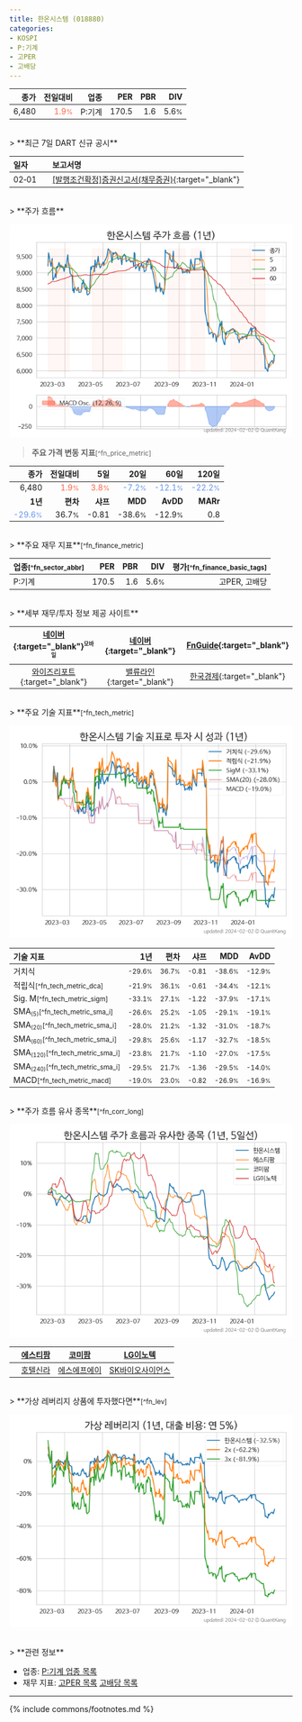 ```yaml
---
title: 한온시스템 (018880)
categories:
- KOSPI
- P:기계
- 고PER
- 고배당
---
```

| **종가** | **전일대비** | **업종** | **PER** | **PBR** | **DIV** |
| -------: | -----------: | -------: | ------: | ------: | ------: |
| 6,480 | <span style="color: tomato">1.9<small>%</small></span> | P:기계 | 170.5 | 1.6 | 5.6<small>%</small> |

<!-- more -->

<br>
> **최근 7일 DART 신규 공시**<a id="dart"></a>

| **일자** |      | **보고서명** |
| :------- | :--- | :----------- |
| 02&#x2011;01 | | [[발행조건확정]증권신고서(채무증권)](https://dart.fss.or.kr/dsaf001/main.do?rcpNo=20240201000543){:target="_blank"} |

<br>
> **주가 흐름**<a id="price"></a>

![018880](/stock/images/018880.png)

> **주요 가격 변동 지표**<small>[^fn_price_metric]</small>

| **종가** | **전일대비** | **5일** | **20일** | **60일** | **120일** |
| -------: | -----------: | ------: | -------: | -------: | --------: |
| 6,480 | <span style="color: tomato">1.9<small>%</small></span> | <span style="color: tomato">3.8<small>%</small></span> | <span style="color: cornflowerblue">-7.2<small>%</small></span> | <span style="color: cornflowerblue">-12.1<small>%</small></span> | <span style="color: cornflowerblue">-22.2<small>%</small></span> |
| **1년** | **편차** | **샤프** | **MDD** | **AvDD** | **MARr** |
| <span style="color: cornflowerblue">-29.6<small>%</small></span> | 36.7<small>%</small> | -0.81 | -38.6<small>%</small> | -12.9<small>%</small> | 0.8 |

<br>
> **주요 재무 지표**<small>[^fn_finance_metric]</small>

| **업종**<small>[^fn_sector_abbr]</small> | **PER** | **PBR** | **DIV** | **평가**<small>[^fn_finance_basic_tags]</small> |
| :--------------------------------------- | ------: | ------: | ------: | ----------------------------------------------: |
| P:기계 | 170.5 | 1.6 | 5.6<small>%</small> | 고PER, 고배당 |

<br>
> **세부 재무/투자 정보 제공 사이트**

| [네이버](https://m.stock.naver.com/domestic/stock/018880/finance/summary){:target="_blank"}<sup><small>모바일</small></sup> | [네이버](https://finance.naver.com/item/coinfo.naver?code=018880){:target="_blank"} | [FnGuide](https://comp.fnguide.com/SVO2/ASP/SVD_Invest.asp?gicode=A018880&MenuYn=Y){:target="_blank"} |
| :---: | :---: | :---: |
| [와이즈리포트](https://comp.wisereport.co.kr/company/c1040001.aspx?cmp_cd=018880){:target="_blank"} | [밸류라인](https://www.valueline.co.kr/finance/summary/018880){:target="_blank"} | [한국경제](https://markets.hankyung.com/stock/018880/financial-summary){:target="_blank"} |

<br>
> **주요 기술 지표**<small>[^fn_tech_metric]</small>


![018880](/stock/images/018880_tech.png)

| **기술 지표** | **1년** | **편차** | **샤프** | **MDD** | **AvDD** |
| :------------ | ------: | -----------: | -------: | ------: | -------: |
| 거치식 | <small>-29.6<small>%</small></small> | <small>36.7<small>%</small></small> | <small>-0.81</small> | <small>-38.6<small>%</small></small> | <small>-12.9<small>%</small></small> |
| 적립식<small>[^fn_tech_metric_dca]</small> | <small>-21.9<small>%</small></small> | <small>36.1<small>%</small></small> | <small>-0.61</small> | <small>-34.4<small>%</small></small> | <small>-12.1<small>%</small></small> |
| Sig. M<small>[^fn_tech_metric_sigm]</small> | <small>-33.1<small>%</small></small> | <small>27.1<small>%</small></small> | <small>-1.22</small> | <small>-37.9<small>%</small></small> | <small>-17.1<small>%</small></small> |
| SMA<small><sub>(5)</sub></small><small>[^fn_tech_metric_sma_i]</small> | <small>-26.6<small>%</small></small> | <small>25.2<small>%</small></small> | <small>-1.05</small> | <small>-29.1<small>%</small></small> | <small>-19.1<small>%</small></small> |
| SMA<small><sub>(20)</sub></small><small>[^fn_tech_metric_sma_i]</small> | <small>-28.0<small>%</small></small> | <small>21.2<small>%</small></small> | <small>-1.32</small> | <small>-31.0<small>%</small></small> | <small>-18.7<small>%</small></small> |
| SMA<small><sub>(60)</sub></small><small>[^fn_tech_metric_sma_i]</small> | <small>-29.8<small>%</small></small> | <small>25.6<small>%</small></small> | <small>-1.17</small> | <small>-32.7<small>%</small></small> | <small>-18.5<small>%</small></small> |
| SMA<small><sub>(120)</sub></small><small>[^fn_tech_metric_sma_i]</small> | <small>-23.8<small>%</small></small> | <small>21.7<small>%</small></small> | <small>-1.10</small> | <small>-27.0<small>%</small></small> | <small>-17.5<small>%</small></small> |
| SMA<small><sub>(240)</sub></small><small>[^fn_tech_metric_sma_i]</small> | <small>-29.5<small>%</small></small> | <small>21.7<small>%</small></small> | <small>-1.36</small> | <small>-29.5<small>%</small></small> | <small>-14.0<small>%</small></small> |
| MACD<small>[^fn_tech_metric_macd]</small> | <small>-19.0<small>%</small></small> | <small>23.0<small>%</small></small> | <small>-0.82</small> | <small>-26.9<small>%</small></small> | <small>-16.9<small>%</small></small> |

<br>
> **주가 흐름 유사 종목**<a id="corr"></a><small>[^fn_corr_long]</small>

![018880](/stock/images/018880_corr.png)

|       | [에스티팜](/237690/) | [코미팜](/041960/) | [LG이노텍](/011070/) |
| :---: | :------------------------------------: | :------------------------------------: | :------------------------------------: |
|       | [호텔신라](/008770/) | [에스에프에이](/056190/) | [SK바이오사이언스](/302440/) |

<br>
> **가상 레버리지 상품에 투자했다면**<a id="2x"></a><small>[^fn_lev]</small>

![018880](/stock/images/018880_2x.png)

<br>
> **관련 정보**

- 업종: [P:기계 업종 목록](/stats/sector/kospi_업종_기계_종목/)
- 재무 지표: [고PER 목록](/fn/fn_high_per/) [고배당 목록](/fn/fn_high_div/)

---
{% include commons/footnotes.md %}